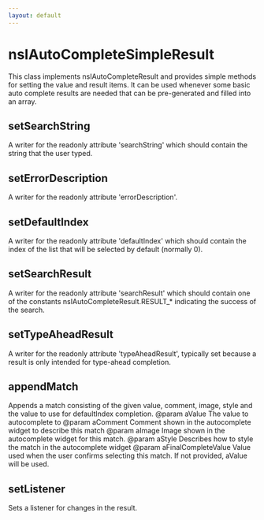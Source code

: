 ```yaml
---
layout: default
---
```


# nsIAutoCompleteSimpleResult #

This class implements nsIAutoCompleteResult and provides simple methods
for setting the value and result items. It can be used whenever some basic
auto complete results are needed that can be pre-generated and filled into
an array.


## setSearchString ##

A writer for the readonly attribute 'searchString' which should contain
the string that the user typed.


## setErrorDescription ##

A writer for the readonly attribute 'errorDescription'.


## setDefaultIndex ##

A writer for the readonly attribute 'defaultIndex' which should contain
the index of the list that will be selected by default (normally 0).


## setSearchResult ##

A writer for the readonly attribute 'searchResult' which should contain
one of the constants nsIAutoCompleteResult.RESULT_* indicating the success
of the search.


## setTypeAheadResult ##

A writer for the readonly attribute 'typeAheadResult', typically set
because a result is only intended for type-ahead completion.


## appendMatch ##

Appends a match consisting of the given value, comment, image, style and
the value to use for defaultIndex completion.
@param aValue
       The value to autocomplete to
@param aComment
       Comment shown in the autocomplete widget to describe this match
@param aImage
       Image shown in the autocomplete widget for this match.
@param aStyle
       Describes how to style the match in the autocomplete widget
@param aFinalCompleteValue
       Value used when the user confirms selecting this match. If not
       provided, aValue will be used.


## setListener ##

Sets a listener for changes in the result.

